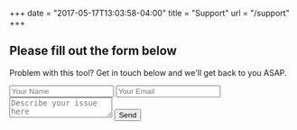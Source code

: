 +++
date = "2017-05-17T13:03:58-04:00"
title = "Support"
url = "/support"
+++

## Please fill out the form below

Problem with this tool? Get in touch below and we'll get back to you ASAP.

<form name="reservation">
  <input type="text" placeholder="Your Name" name="name">
  <input type="email" placeholder="Your Email" name="email">
  <textarea name="message" placeholder="Describe your issue here"></textarea>
  <button>Send</button>
</form>
